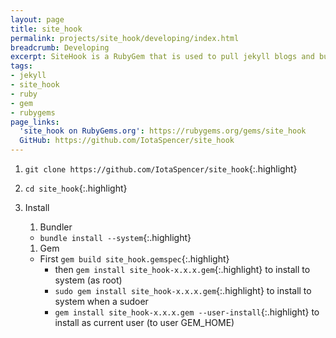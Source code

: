 ```yaml
---
layout: page
title: site_hook
permalink: projects/site_hook/developing/index.html
breadcrumb: Developing
excerpt: SiteHook is a RubyGem that is used to pull jekyll blogs and build them as a intermediary between a git service webhook and a production server.
tags:
- jekyll
- site_hook
- ruby
- gem
- rubygems
page_links:
  'site_hook on RubyGems.org': https://rubygems.org/gems/site_hook
  GitHub: https://github.com/IotaSpencer/site_hook
---
```


1. `git clone https://github.com/IotaSpencer/site_hook`{:.highlight}

1. `cd site_hook`{:.highlight}

1. Install
    1. Bundler
      * `bundle install --system`{:.highlight}
    1. Gem
    * First `gem build site_hook.gemspec`{:.highlight}
      * then `gem install site_hook-x.x.x.gem`{:.highlight} to install to system (as root)
      * `sudo gem install site_hook-x.x.x.gem`{:.highlight} to install to system when a sudoer
      * `gem install site_hook-x.x.x.gem --user-install`{:.highlight} to install as current user (to user GEM_HOME)
